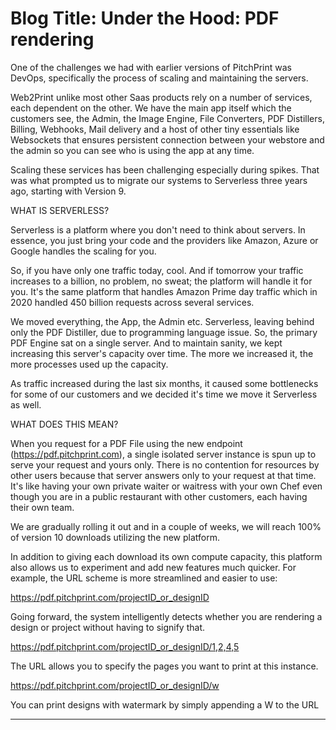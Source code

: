 # **Blog Title**: Under the Hood: PDF rendering

One of the challenges we had with earlier versions of PitchPrint was DevOps, specifically the process of scaling and maintaining the
servers.

Web2Print unlike most other Saas products rely on a number of services, each dependent on the other. We have the main app itself which the
customers see, the Admin, the Image Engine, File Converters, PDF Distillers, Billing, Webhooks, Mail delivery and a host of other tiny
essentials like Websockets that ensures persistent connection between your webstore and the admin so you can see who is using the app at any
time.

Scaling these services has been challenging especially during spikes. That was what prompted us to migrate our systems to Serverless three
years ago, starting with Version 9.


WHAT IS SERVERLESS?

Serverless is a platform where you don't need to think about servers. In essence, you just bring your code and the providers like Amazon,
Azure or Google handles the scaling for you.

So, if you have only one traffic today, cool. And if tomorrow your traffic increases to a billion, no problem, no sweat; the platform will
handle it for you. It's the same platform that handles Amazon Prime day traffic which in 2020 handled 450 billion requests across several
services.

We moved everything, the App, the Admin etc. Serverless, leaving behind only the PDF Distiller, due to programming language issue. So, the
primary PDF Engine sat on a single server. And to maintain sanity, we kept increasing this server's capacity over time. The more we
increased it, the more processes used up the capacity.

As traffic increased during the last six months, it caused some bottlenecks for some of our customers and we decided it's time we move it
Serverless as well.


WHAT DOES THIS MEAN?

When you request for a PDF File using the new endpoint (https://pdf.pitchprint.com), a single isolated server instance is spun up to serve
your request and yours only. There is no contention for resources by other users because that server answers only to your request at that
time. It's like having your own private waiter or waitress with your own Chef even though you are in a public restaurant with other
customers, each having their own team.

We are gradually rolling it out and in a couple of weeks, we will reach 100% of version 10 downloads utilizing the new platform.

In addition to giving each download its own compute capacity, this platform also allows us to experiment and add new features much quicker.
For example, the URL scheme is more streamlined and easier to use:

https://pdf.pitchprint.com/projectID_or_designID

Going forward, the system intelligently detects whether you are rendering a design or project without having to signify that.

https://pdf.pitchprint.com/projectID_or_designID/1,2,4,5

The URL allows you to specify the pages you want to print at this instance.

https://pdf.pitchprint.com/projectID_or_designID/w

You can print designs with watermark by simply appending a W to the URL

--------------------

